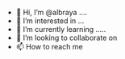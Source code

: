 - 👋 Hi, I’m @albraya ....
- 👀 I’m interested in ...
- 🌱 I’m currently learning .....
- 💞️ I’m looking to collaborate on 
- 📫 How to reach me 

<!---
albraya/albraya is a ✨ special ✨ repository because its `README.md` (this file) appears on your GitHub profile.
You can click the Preview link to take a look at your changes.
--->
